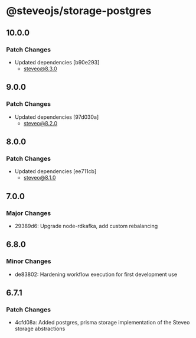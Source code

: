 # @steveojs/storage-postgres

## 10.0.0

### Patch Changes

- Updated dependencies [b90e293]
  - steveo@8.3.0

## 9.0.0

### Patch Changes

- Updated dependencies [97d030a]
  - steveo@8.2.0

## 8.0.0

### Patch Changes

- Updated dependencies [ee711cb]
  - steveo@8.1.0

## 7.0.0

### Major Changes

- 29389d6: Upgrade node-rdkafka, add custom rebalancing

## 6.8.0

### Minor Changes

- de83802: Hardening workflow execution for first development use

## 6.7.1

### Patch Changes

- 4cfd08a: Added postgres, prisma storage implementation of the Steveo storage abstractions
